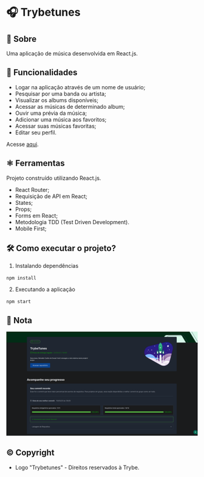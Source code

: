 # 🎧 Trybetunes

## 📘 Sobre

Uma aplicação de música desenvolvida em React.js.

## 🧩 Funcionalidades

- Logar na aplicação através de um nome de usuário;
- Pesquisar por uma banda ou artista;
- Visualizar os albums disponíveis;
- Acessar as músicas de determinado album;
- Ouvir uma prévia da música;
- Adicionar uma música aos favoritos;
- Acessar suas músicas favoritas;
- Editar seu perfil.

Acesse [aqui](https://coelhoreinaldo.github.io/trybetunes).

## ⚛️ Ferramentas

Projeto construído utilizando React.js.

- React Router;
- Requisição de API em React;
- States;
- Props;
- Forms em React;
- Metodologia TDD (Test Driven Development).
- Mobile First;

## 🛠️ Como executar o projeto?

1. Instalando dependências

`npm install`

2. Executando a aplicação

`npm start`

## 📝 Nota

<img src='./src/images/grade.png' alt='nota final' />

## ©️ Copyright

- Logo "Trybetunes" - Direitos reservados à Trybe.
